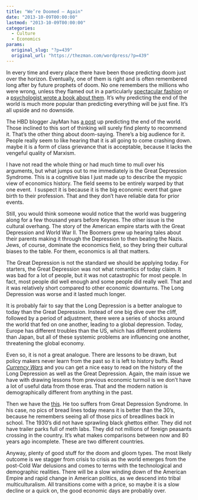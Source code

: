 ```yaml
---
title: "We’re Doomed – Again"
date: "2013-10-09T00:00:00"
lastmod: "2013-10-09T00:00:00"
categories:
  - Culture
  - Economics
params:
  original_slug: "?p=439"
  original_url: "https://thezman.com/wordpress/?p=439"
---
```


In every time and every place there have been those predicting doom just
over the horizon. Eventually, one of them is right and is often
remembered long after by future prophets of doom. No one remembers the
millions who were wrong, unless they flamed out in a particularly <a
href="http://en.wikipedia.org/wiki/Heaven%27s_Gate_%28religious_group%29"
rel="noopener" target="_blank">spectacular fashion</a> or a
<a href="http://en.wikipedia.org/wiki/When_Prophecy_Fails"
rel="noopener" target="_blank">psychologist wrote a book about them</a>.
It’s why predicting the end of the world is much more popular than
predicting everything will be just fine. It’s all upside and no
downside.

The HBD blogger JayMan has <a
href="https://jaymans.wordpress.com/2013/10/07/a-second-great-depression/"
rel="noopener" target="_blank">a post</a> up predicting the end of the
world. Those inclined to this sort of thinking will surely find plenty
to recommend it. That’s the other thing about doom-saying. There’s a big
audience for it. People really seem to like hearing that it is all going
to come crashing down. maybe it is a form of class grievance that is
acceptable, because it lacks the vengeful quality of Marxism.

I have not read the whole thing or had much time to mull over his
arguments, but what jumps out to me immediately is the Great Depression
Syndrome. This is a cognitive bias I just made up to describe the myopic
view of economics history. The field seems to be entirely warped by that
one event.  I suspect it is because it is the big economic event that
gave birth to their profession. That and they don’t have reliable data
for prior events.

Still, you would think someone would notice that the world was buggering
along for a few thousand years before Keynes. The other issue is the
cultural overhang. The story of the American empire starts with the
Great Depression and World War II. The Boomers grew up hearing tales
about their parents making it through the Depression to then beating the
Nazis. Jews, of course, dominate the economics field, so they bring
their cultural biases to the table. For them, economics is all that
matters.

The Great Depression is not the standard we should be applying today.
For starters, the Great Depression was not what romantics of today
claim. It was bad for a lot of people, but it was not catastrophic for
most people. In fact, most people did well enough and some people did
really well. That and it was relatively short compared to other economic
downturns. The Long Depression was worse and it lasted much longer.

It is probably fair to say that the Long Depression is a better analogue
to today than the Great Depression. Instead of one big dive over the
cliff, followed by a period of adjustment, there were a series of shocks
around the world that fed on one another, leading to a global
depression. Today, Europe has different troubles than the US, which has
different problems than Japan, but all of these systemic problems are
influencing one another, threatening the global economy.

Even so, it is not a great analogue. There are lessons to be drawn, but
policy makers never learn from the past so it is left to history buffs.
Read <a
href="http://www.amazon.com/Currency-Wars-Making-Global-Crisis/dp/B00DPNUVLC"
rel="noopener" target="_blank"><em>Currency Wars</em></a> and you can
get a nice easy to read on the history of the Long Depression as well as
the Great Depression. Again, the main issue we have with drawing lessons
from previous economic turmoil is we don’t have a lot of useful data
from those eras. That and the modern nation is demographically different
from anything in the past.

Then we have the <a
href="https://lionoftheblogosphere.wordpress.com/2013/10/08/about-the-current-invisible-depression/"
rel="noopener" target="_blank">this</a>. He too suffers from Great
Depression Syndrome. In his case, no pics of bread lines today means it
is better than the 30’s, because he remembers seeing all of those pics
of breadlines back in school. The 1930’s did not have sprawling black
ghettos either. They did not have trailer parks full of meth labs. They
did not millions of foreign peasants crossing in the country. It’s what
makes comparisons between now and 80 years ago incomplete. These are two
different countries.

Anyway, plenty of good stuff for the doom and gloom types. The most
likely outcome is we stagger from crisis to crisis as the world emerges
from the post-Cold War delusions and comes to terms with the
technological and demographic realities. There will be a slow winding
down of the American Empire and rapid change in American politics, as we
descend into tribal multiculturalism. All transitions come with a price,
so maybe it is a slow decline or a quick on, the good economic days are
probably over.
